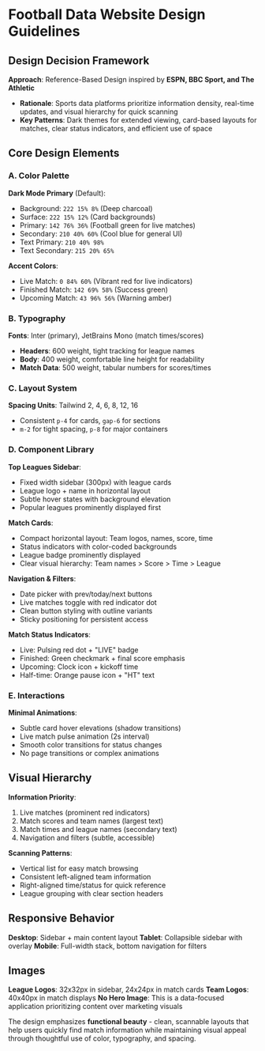 # Football Data Website Design Guidelines

## Design Decision Framework

**Approach**: Reference-Based Design inspired by **ESPN, BBC Sport, and The Athletic**
- **Rationale**: Sports data platforms prioritize information density, real-time updates, and visual hierarchy for quick scanning
- **Key Patterns**: Dark themes for extended viewing, card-based layouts for matches, clear status indicators, and efficient use of space

## Core Design Elements

### A. Color Palette
**Dark Mode Primary** (Default):
- Background: `222 15% 8%` (Deep charcoal)
- Surface: `222 15% 12%` (Card backgrounds)
- Primary: `142 76% 36%` (Football green for live matches)
- Secondary: `210 40% 60%` (Cool blue for general UI)
- Text Primary: `210 40% 98%`
- Text Secondary: `215 20% 65%`

**Accent Colors**:
- Live Match: `0 84% 60%` (Vibrant red for live indicators)
- Finished Match: `142 69% 58%` (Success green)
- Upcoming Match: `43 96% 56%` (Warning amber)

### B. Typography
**Fonts**: Inter (primary), JetBrains Mono (match times/scores)
- **Headers**: 600 weight, tight tracking for league names
- **Body**: 400 weight, comfortable line height for readability
- **Match Data**: 500 weight, tabular numbers for scores/times

### C. Layout System
**Spacing Units**: Tailwind 2, 4, 6, 8, 12, 16
- Consistent `p-4` for cards, `gap-6` for sections
- `m-2` for tight spacing, `p-8` for major containers

### D. Component Library

**Top Leagues Sidebar**:
- Fixed width sidebar (300px) with league cards
- League logo + name in horizontal layout
- Subtle hover states with background elevation
- Popular leagues prominently displayed first

**Match Cards**:
- Compact horizontal layout: Team logos, names, score, time
- Status indicators with color-coded backgrounds
- League badge prominently displayed
- Clear visual hierarchy: Team names > Score > Time > League

**Navigation & Filters**:
- Date picker with prev/today/next buttons
- Live matches toggle with red indicator dot
- Clean button styling with outline variants
- Sticky positioning for persistent access

**Match Status Indicators**:
- Live: Pulsing red dot + "LIVE" badge
- Finished: Green checkmark + final score emphasis
- Upcoming: Clock icon + kickoff time
- Half-time: Orange pause icon + "HT" text

### E. Interactions
**Minimal Animations**:
- Subtle card hover elevations (shadow transitions)
- Live match pulse animation (2s interval)
- Smooth color transitions for status changes
- No page transitions or complex animations

## Visual Hierarchy

**Information Priority**:
1. Live matches (prominent red indicators)
2. Match scores and team names (largest text)
3. Match times and league names (secondary text)
4. Navigation and filters (subtle, accessible)

**Scanning Patterns**:
- Vertical list for easy match browsing
- Consistent left-aligned team information
- Right-aligned time/status for quick reference
- League grouping with clear section headers

## Responsive Behavior

**Desktop**: Sidebar + main content layout
**Tablet**: Collapsible sidebar with overlay
**Mobile**: Full-width stack, bottom navigation for filters

## Images
**League Logos**: 32x32px in sidebar, 24x24px in match cards
**Team Logos**: 40x40px in match displays
**No Hero Image**: This is a data-focused application prioritizing content over marketing visuals

The design emphasizes **functional beauty** - clean, scannable layouts that help users quickly find match information while maintaining visual appeal through thoughtful use of color, typography, and spacing.